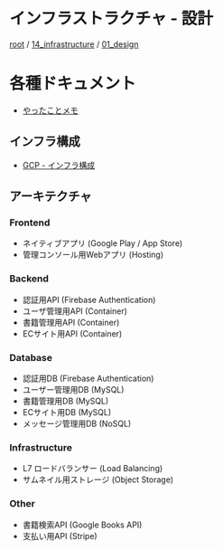 # インフラストラクチャ - 設計

[root](./../../../README.md) 
/ [14_infrastructure](./../README.md) 
/ [01_design](./README.md)

# 各種ドキュメント

* [やったことメモ](./note.md)

## インフラ構成

* [GCP - インフラ構成](./../11_gcp/README.md)

## アーキテクチャ

### Frontend

* ネイティブアプリ (Google Play / App Store)
* 管理コンソール用Webアプリ (Hosting)

### Backend

* 認証用API (Firebase Authentication)
* ユーザ管理用API (Container)
* 書籍管理用API (Container)
* ECサイト用API (Container)

### Database

* 認証用DB (Firebase Authentication)
* ユーザー管理用DB (MySQL)
* 書籍管理用DB (MySQL)
* ECサイト用DB (MySQL)
* メッセージ管理用DB (NoSQL)

### Infrastructure

* L7 ロードバランサー (Load Balancing)
* サムネイル用ストレージ (Object Storage)

### Other

* 書籍検索API (Google Books API)
* 支払い用API (Stripe)
